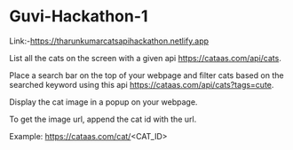 # Guvi-Hackathon-1
Link:-https://tharunkumarcatsapihackathon.netlify.app

List all the cats on the screen with a given api https://cataas.com/api/cats.

Place a search bar on the top of your webpage and filter cats based on the searched keyword using this api https://cataas.com/api/cats?tags=cute.

Display the cat image in a popup on your webpage.

To get the image url, append the cat id with the url. 

Example: https://cataas.com/cat/<CAT_ID>

